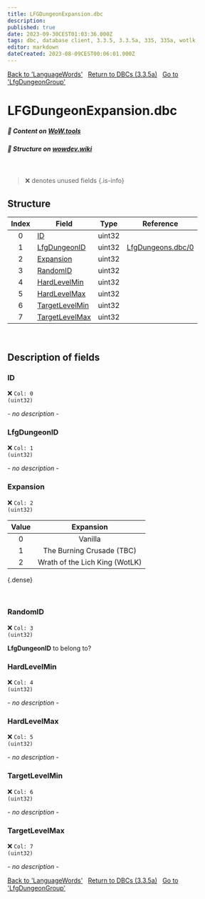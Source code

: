 ```yaml
---
title: LFGDungeonExpansion.dbc
description:
published: true
date: 2023-09-30CEST01:03:36.000Z
tags: dbc, database client, 3.3.5, 3.3.5a, 335, 335a, wotlk
editor: markdown
dateCreated: 2023-08-09CEST00:06:01.000Z
---
```

<a href="https://trinitycore.info/files/DBC/335/languagewords" class="mt-5 v-btn v-btn--depressed v-btn--flat v-btn--outlined theme--light v-size--default darkblue--text text--lighten-3"><span class="v-btn__content"><i aria-hidden="true" class="v-icon notranslate v-icon--left mdi mdi-arrow-left theme--light"></i><span>Back to 'LanguageWords'</span></span></a>&nbsp;&nbsp;&nbsp;<a href="https://trinitycore.info/files/DBC/335/DBC" class="mt-5 v-btn v-btn--depressed v-btn--flat v-btn--outlined theme--light v-size--default darkblue--text text--lighten-3"><span class="v-btn__content"><i aria-hidden="true" class="v-icon notranslate v-icon--left mdi mdi-home-outline theme--light"></i><span>Return to DBCs (3.3.5a)</span></span></a>&nbsp;&nbsp;&nbsp;<a href="https://trinitycore.info/files/DBC/335/lfgdungeongroup" class="mt-5 v-btn v-btn--depressed v-btn--flat v-btn--outlined theme--light v-size--default darkblue--text text--lighten-3"><span class="v-btn__content"><span>Go to 'LfgDungeonGroup'</span><i aria-hidden="true" class="v-icon notranslate v-icon--right mdi mdi-arrow-right theme--light"></i></span></a>

# LFGDungeonExpansion.dbc
##### :open_book: Content on [WoW.tools](https://wow.tools/dbc/?dbc=lfgdungeonexpansion&build=3.3.5.12340)
##### :pencil: Structure on [wowdev.wiki](https://wowdev.wiki/DB/LFGDungeonExpansion)
&nbsp;

> :x: denotes unused fields
{.is-info}


## Structure

| Index | Field | Type | Reference |
| :---: | --- | :---: | --- |
| 0 | [ID](#id) | uint32 |  |
| 1 | [LfgDungeonID](#lfgdungeonid) | uint32 | [LfgDungeons.dbc/0](/files/DBC/335/lfgdungeons#id) |
| 2 | [Expansion](#expansion) | uint32 |  |
| 3 | [RandomID](#randomid) | uint32 |  |
| 4 | [HardLevelMin](#hardlevelmin) | uint32 |  |
| 5 | [HardLevelMax](#hardlevelmax) | uint32 |  |
| 6 | [TargetLevelMin](#targetlevelmin) | uint32 |  |
| 7 | [TargetLevelMax](#targetlevelmax) | uint32 |  |
&nbsp;
## Description of fields

### ID
:x: <code>Col: 0 (uint32)</code>

*- no description -*
&nbsp;

### LfgDungeonID
:x: <code>Col: 1 (uint32)</code>

*- no description -*
&nbsp;

### Expansion
:x: <code>Col: 2 (uint32)</code>

| Value | Expansion |
| :---: | :---: |
| 0 | Vanilla |
| 1 | The Burning Crusade (TBC) |
| 2 | Wrath of the Lich King (WotLK) |
{.dense}

&nbsp;

### RandomID
:x: <code>Col: 3 (uint32)</code>

**LfgDungeonID** to belong to?
&nbsp;

### HardLevelMin
:x: <code>Col: 4 (uint32)</code>

*- no description -*
&nbsp;

### HardLevelMax
:x: <code>Col: 5 (uint32)</code>

*- no description -*
&nbsp;

### TargetLevelMin
:x: <code>Col: 6 (uint32)</code>

*- no description -*
&nbsp;

### TargetLevelMax
:x: <code>Col: 7 (uint32)</code>

*- no description -*
&nbsp;

<a href="https://trinitycore.info/files/DBC/335/languagewords" class="mt-5 v-btn v-btn--depressed v-btn--flat v-btn--outlined theme--light v-size--default darkblue--text text--lighten-3"><span class="v-btn__content"><i aria-hidden="true" class="v-icon notranslate v-icon--left mdi mdi-arrow-left theme--light"></i><span>Back to 'LanguageWords'</span></span></a>&nbsp;&nbsp;&nbsp;<a href="https://trinitycore.info/files/DBC/335/DBC" class="mt-5 v-btn v-btn--depressed v-btn--flat v-btn--outlined theme--light v-size--default darkblue--text text--lighten-3"><span class="v-btn__content"><i aria-hidden="true" class="v-icon notranslate v-icon--left mdi mdi-home-outline theme--light"></i><span>Return to DBCs (3.3.5a)</span></span></a>&nbsp;&nbsp;&nbsp;<a href="https://trinitycore.info/files/DBC/335/lfgdungeongroup" class="mt-5 v-btn v-btn--depressed v-btn--flat v-btn--outlined theme--light v-size--default darkblue--text text--lighten-3"><span class="v-btn__content"><span>Go to 'LfgDungeonGroup'</span><i aria-hidden="true" class="v-icon notranslate v-icon--right mdi mdi-arrow-right theme--light"></i></span></a>
